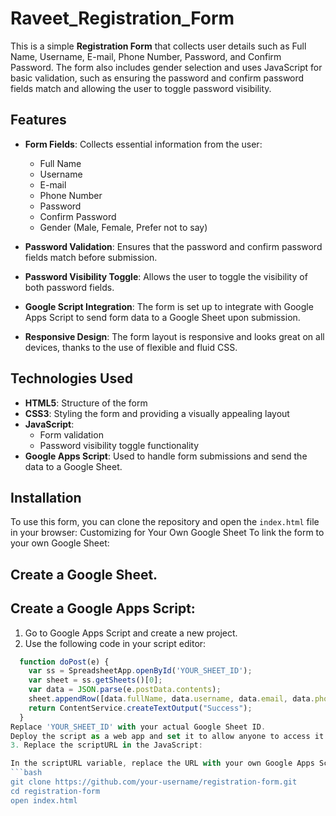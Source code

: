 # Raveet_Registration_Form

This is a simple **Registration Form** that collects user details such as Full Name, Username, E-mail, Phone Number, Password, and Confirm Password. The form also includes gender selection and uses JavaScript for basic validation, such as ensuring the password and confirm password fields match and allowing the user to toggle password visibility.

## Features

- **Form Fields**: Collects essential information from the user:
  - Full Name
  - Username
  - E-mail
  - Phone Number
  - Password
  - Confirm Password
  - Gender (Male, Female, Prefer not to say)
  
- **Password Validation**: Ensures that the password and confirm password fields match before submission.

- **Password Visibility Toggle**: Allows the user to toggle the visibility of both password fields.

- **Google Script Integration**: The form is set up to integrate with Google Apps Script to send form data to a Google Sheet upon submission.

- **Responsive Design**: The form layout is responsive and looks great on all devices, thanks to the use of flexible and fluid CSS.

## Technologies Used

- **HTML5**: Structure of the form
- **CSS3**: Styling the form and providing a visually appealing layout
- **JavaScript**: 
  - Form validation
  - Password visibility toggle functionality
- **Google Apps Script**: Used to handle form submissions and send the data to a Google Sheet.

## Installation

To use this form, you can clone the repository and open the `index.html` file in your browser:
Customizing for Your Own Google Sheet
To link the form to your own Google Sheet:

## Create a Google Sheet.

## Create a Google Apps Script:

1. Go to Google Apps Script and create a new project.
2. Use the following code in your script editor:
 ```javascript
   function doPost(e) {
     var ss = SpreadsheetApp.openById('YOUR_SHEET_ID');
     var sheet = ss.getSheets()[0];
     var data = JSON.parse(e.postData.contents);
     sheet.appendRow([data.fullName, data.username, data.email, data.phone, data.password, data.confirmPassword, data.gender]);
     return ContentService.createTextOutput("Success");
   }
Replace 'YOUR_SHEET_ID' with your actual Google Sheet ID.
Deploy the script as a web app and set it to allow anyone to access it.
3. Replace the scriptURL in the JavaScript:

In the scriptURL variable, replace the URL with your own Google Apps Script URL.
```bash
git clone https://github.com/your-username/registration-form.git
cd registration-form
open index.html

